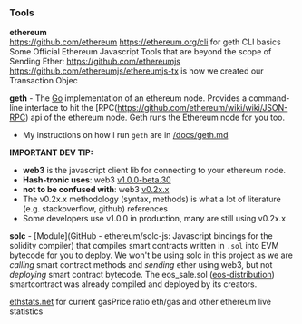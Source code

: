 ### Tools
**ethereum**  
https://github.com/ethereum
https://ethereum.org/cli for geth CLI basics
Some Official Ethereum Javascript Tools that are beyond the scope of Sending Ether:
https://github.com/ethereumjs
https://github.com/ethereumjs/ethereumjs-tx is how we created our Transaction Objec

**geth** - The [Go](https://golang.org/) implementation of an ethereum node. Provides a command-line interface to hit the [RPC\(https://github.com/ethereum/wiki/wiki/JSON-RPC) api of the ethereum node. Geth runs the Ethereum node for you too.
- My instructions on how I run `geth` are in [/docs/geth.md](https://github.com/thinkocapo/hash-tronic/blob/master/docs/tools.md)
  
**IMPORTANT DEV TIP:**  
- **web3** is the javascript client lib for connecting to your ethereum node.
- **Hash-tronic uses**: web3 [v1.0.0-beta.30](http://web3js.readthedocs.io/en/1.0/index.html)
- **not to be confused with**: web3 [v0.2x.x](https://github.com/ethereum/wiki/wiki/JavaScript-API)
- The v0.2x.x methodology (syntax, methods) is what a lot of literature (e.g. stackoverflow, github) references
- Some developers use v1.0.0 in production, many are still using v0.2x.x

**solc** - [Module](GitHub - ethereum/solc-js: Javascript bindings for the solidity compiler) that compiles smart contracts written in `.sol` into EVM bytecode for you to deploy. We won't be using solc in this project as we are *calling* smart contract methods and *sending* ether using web3, but not *deploying* smart contract bytecode. The eos_sale.sol ([eos-distribution](https://github.com/EOSIO/eos-token-distribution/tree/master/src)) smartcontract was already compiled and deployed by its creators.

[ethstats.net](https://ethstats.net/) for current gasPrice ratio eth/gas and other ethereum live statistics  
